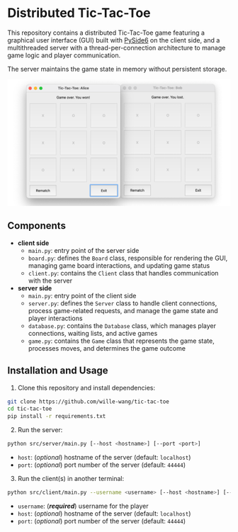 # Distributed Tic-Tac-Toe

This repository contains a distributed Tic-Tac-Toe game featuring a graphical user interface (GUI) built with [PySide6](https://pypi.org/project/PySide6/) on the client side, and a multithreaded server with a thread-per-connection architecture to manage game logic and player communication.

The server maintains the game state in memory without persistent storage.

![GUI](/img/gui.png)

## Components

- **client side**
  - `main.py`: entry point of the server side
  - `board.py`: defines the `Board` class, responsible for rendering the GUI, managing game board interactions, and updating game status
  - `client.py`: contains the `Client` class that handles communication with the server
- **server side**
  - `main.py`: entry point of the client side
  - `server.py`: defines the `Server` class to handle client connections, process game-related requests, and manage the game state and player interactions
  - `database.py`: contains the `Database` class, which manages player connections, waiting lists, and active games
  - `game.py`: contains the `Game` class that represents the game state, processes moves, and determines the game outcome

## Installation and Usage

1. Clone this repository and install dependencies:

```sh
git clone https://github.com/wille-wang/tic-tac-toe
cd tic-tac-toe
pip install -r requirements.txt
```

2. Run the server:

```sh
python src/server/main.py [--host <hostname>] [--port <port>]
```

- `host`: (_optional_) hostname of the server (default: `localhost`)
- `port`: (_optional_) port number of the server (default: `44444`)

3. Run the client(s) in another terminal:

```sh
python src/client/main.py --username <username> [--host <hostname>] [--port <port>]
```

- `username`: (**_required_**) username for the player
- `host`: (_optional_) hostname of the server (default: `localhost`)
- `port`: (_optional_) port number of the server (default: `44444`)
